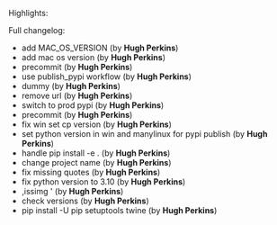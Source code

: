 Highlights:

Full changelog:
   - add MAC_OS_VERSION (by **Hugh Perkins**)
   - add mac os version (by **Hugh Perkins**)
   - precommit (by **Hugh Perkins**)
   - use publish_pypi workflow (by **Hugh Perkins**)
   - dummy (by **Hugh Perkins**)
   - remove url (by **Hugh Perkins**)
   - switch to prod pypi (by **Hugh Perkins**)
   - precommit (by **Hugh Perkins**)
   - fix win set cp version (by **Hugh Perkins**)
   - set python version in win and manylinux for pypi publish (by **Hugh Perkins**)
   - handle pip install -e . (by **Hugh Perkins**)
   - change project name (by **Hugh Perkins**)
   - fix missing quotes (by **Hugh Perkins**)
   - fix python version to 3.10 (by **Hugh Perkins**)
   - ,issimg ' (by **Hugh Perkins**)
   - check versions (by **Hugh Perkins**)
   - pip install -U pip setuptools twine (by **Hugh Perkins**)

